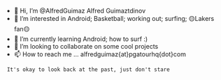 - 👋 Hi, I’m @AlfredGuimaz Alfred Guimaztdinov
- 👀 I’m interested in Android; Basketball; working out; surfing; 🟡Lakers fan🟡
- 🌱 I’m currently learning Android; how to surf :)
- 💞️ I’m looking to collaborate on some cool projects
- 📫 How to reach me ... alfredguimaz{at}pgatourhq{dot}com
```diff
 It's okay to look back at the past, just don't stare

